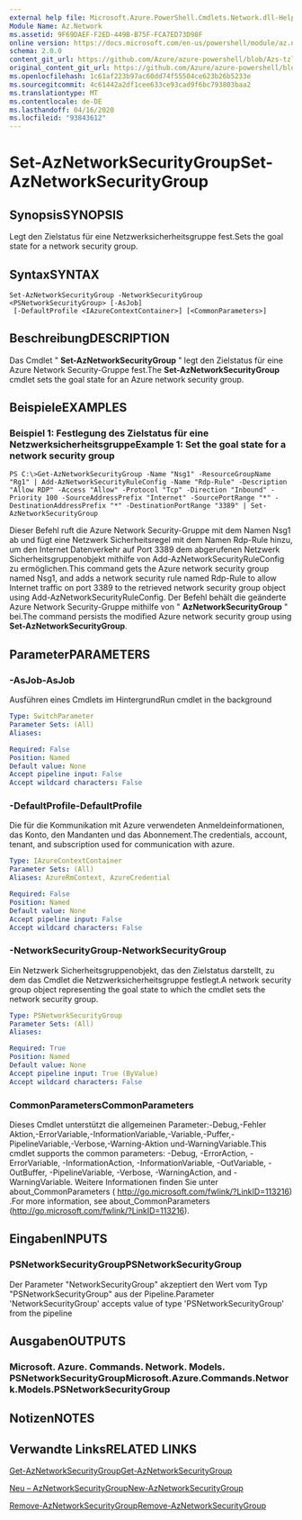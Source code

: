 ```yaml
---
external help file: Microsoft.Azure.PowerShell.Cmdlets.Network.dll-Help.xml
Module Name: Az.Network
ms.assetid: 9F69DAEF-F2ED-449B-B75F-FCA7ED73D98F
online version: https://docs.microsoft.com/en-us/powershell/module/az.network/set-aznetworksecuritygroup
schema: 2.0.0
content_git_url: https://github.com/Azure/azure-powershell/blob/Azs-tzl/src/Network/Network/help/Set-AzNetworkSecurityGroup.md
original_content_git_url: https://github.com/Azure/azure-powershell/blob/Azs-tzl/src/Network/Network/help/Set-AzNetworkSecurityGroup.md
ms.openlocfilehash: 1c61af223b97ac60dd74f55504ce623b26b5233e
ms.sourcegitcommit: 4c61442a2df1cee633ce93cad9f6bc793803baa2
ms.translationtype: MT
ms.contentlocale: de-DE
ms.lasthandoff: 04/16/2020
ms.locfileid: "93843612"
---
```

# <span data-ttu-id="3eecd-101">Set-AzNetworkSecurityGroup</span><span class="sxs-lookup"><span data-stu-id="3eecd-101">Set-AzNetworkSecurityGroup</span></span>

## <span data-ttu-id="3eecd-102">Synopsis</span><span class="sxs-lookup"><span data-stu-id="3eecd-102">SYNOPSIS</span></span>
<span data-ttu-id="3eecd-103">Legt den Zielstatus für eine Netzwerksicherheitsgruppe fest.</span><span class="sxs-lookup"><span data-stu-id="3eecd-103">Sets the goal state for a network security group.</span></span>

## <span data-ttu-id="3eecd-104">Syntax</span><span class="sxs-lookup"><span data-stu-id="3eecd-104">SYNTAX</span></span>

```
Set-AzNetworkSecurityGroup -NetworkSecurityGroup <PSNetworkSecurityGroup> [-AsJob]
 [-DefaultProfile <IAzureContextContainer>] [<CommonParameters>]
```

## <span data-ttu-id="3eecd-105">Beschreibung</span><span class="sxs-lookup"><span data-stu-id="3eecd-105">DESCRIPTION</span></span>
<span data-ttu-id="3eecd-106">Das Cmdlet " **Set-AzNetworkSecurityGroup** " legt den Zielstatus für eine Azure Network Security-Gruppe fest.</span><span class="sxs-lookup"><span data-stu-id="3eecd-106">The **Set-AzNetworkSecurityGroup** cmdlet sets the goal state for an Azure network security group.</span></span>

## <span data-ttu-id="3eecd-107">Beispiele</span><span class="sxs-lookup"><span data-stu-id="3eecd-107">EXAMPLES</span></span>

### <span data-ttu-id="3eecd-108">Beispiel 1: Festlegung des Zielstatus für eine Netzwerksicherheitsgruppe</span><span class="sxs-lookup"><span data-stu-id="3eecd-108">Example 1: Set the goal state for a network security group</span></span>
```
PS C:\>Get-AzNetworkSecurityGroup -Name "Nsg1" -ResourceGroupName "Rg1" | Add-AzNetworkSecurityRuleConfig -Name "Rdp-Rule" -Description "Allow RDP" -Access "Allow" -Protocol "Tcp" -Direction "Inbound" -Priority 100 -SourceAddressPrefix "Internet" -SourcePortRange "*" -DestinationAddressPrefix "*" -DestinationPortRange "3389" | Set-AzNetworkSecurityGroup
```

<span data-ttu-id="3eecd-109">Dieser Befehl ruft die Azure Network Security-Gruppe mit dem Namen Nsg1 ab und fügt eine Netzwerk Sicherheitsregel mit dem Namen Rdp-Rule hinzu, um den Internet Datenverkehr auf Port 3389 dem abgerufenen Netzwerk Sicherheitsgruppenobjekt mithilfe von Add-AzNetworkSecurityRuleConfig zu ermöglichen.</span><span class="sxs-lookup"><span data-stu-id="3eecd-109">This command gets the Azure network security group named Nsg1, and adds a network security rule named Rdp-Rule to allow Internet traffic on port 3389 to the retrieved network security group object using Add-AzNetworkSecurityRuleConfig.</span></span>
<span data-ttu-id="3eecd-110">Der Befehl behält die geänderte Azure Network Security-Gruppe mithilfe von " **AzNetworkSecurityGroup** " bei.</span><span class="sxs-lookup"><span data-stu-id="3eecd-110">The command persists the modified Azure network security group using **Set-AzNetworkSecurityGroup**.</span></span>

## <span data-ttu-id="3eecd-111">Parameter</span><span class="sxs-lookup"><span data-stu-id="3eecd-111">PARAMETERS</span></span>

### <span data-ttu-id="3eecd-112">-AsJob</span><span class="sxs-lookup"><span data-stu-id="3eecd-112">-AsJob</span></span>
<span data-ttu-id="3eecd-113">Ausführen eines Cmdlets im Hintergrund</span><span class="sxs-lookup"><span data-stu-id="3eecd-113">Run cmdlet in the background</span></span>

```yaml
Type: SwitchParameter
Parameter Sets: (All)
Aliases: 

Required: False
Position: Named
Default value: None
Accept pipeline input: False
Accept wildcard characters: False
```

### <span data-ttu-id="3eecd-114">-DefaultProfile</span><span class="sxs-lookup"><span data-stu-id="3eecd-114">-DefaultProfile</span></span>
<span data-ttu-id="3eecd-115">Die für die Kommunikation mit Azure verwendeten Anmeldeinformationen, das Konto, den Mandanten und das Abonnement.</span><span class="sxs-lookup"><span data-stu-id="3eecd-115">The credentials, account, tenant, and subscription used for communication with azure.</span></span>

```yaml
Type: IAzureContextContainer
Parameter Sets: (All)
Aliases: AzureRmContext, AzureCredential

Required: False
Position: Named
Default value: None
Accept pipeline input: False
Accept wildcard characters: False
```

### <span data-ttu-id="3eecd-116">-NetworkSecurityGroup</span><span class="sxs-lookup"><span data-stu-id="3eecd-116">-NetworkSecurityGroup</span></span>
<span data-ttu-id="3eecd-117">Ein Netzwerk Sicherheitsgruppenobjekt, das den Zielstatus darstellt, zu dem das Cmdlet die Netzwerksicherheitsgruppe festlegt.</span><span class="sxs-lookup"><span data-stu-id="3eecd-117">A network security group object representing the goal state to which the cmdlet sets the network security group.</span></span>

```yaml
Type: PSNetworkSecurityGroup
Parameter Sets: (All)
Aliases: 

Required: True
Position: Named
Default value: None
Accept pipeline input: True (ByValue)
Accept wildcard characters: False
```

### <span data-ttu-id="3eecd-118">CommonParameters</span><span class="sxs-lookup"><span data-stu-id="3eecd-118">CommonParameters</span></span>
<span data-ttu-id="3eecd-119">Dieses Cmdlet unterstützt die allgemeinen Parameter:-Debug,-Fehler Aktion,-ErrorVariable,-InformationVariable,-Variable,-Puffer,-PipelineVariable,-Verbose,-Warning-Aktion und-WarningVariable.</span><span class="sxs-lookup"><span data-stu-id="3eecd-119">This cmdlet supports the common parameters: -Debug, -ErrorAction, -ErrorVariable, -InformationAction, -InformationVariable, -OutVariable, -OutBuffer, -PipelineVariable, -Verbose, -WarningAction, and -WarningVariable.</span></span> <span data-ttu-id="3eecd-120">Weitere Informationen finden Sie unter about_CommonParameters ( http://go.microsoft.com/fwlink/?LinkID=113216) .</span><span class="sxs-lookup"><span data-stu-id="3eecd-120">For more information, see about_CommonParameters (http://go.microsoft.com/fwlink/?LinkID=113216).</span></span>

## <span data-ttu-id="3eecd-121">Eingaben</span><span class="sxs-lookup"><span data-stu-id="3eecd-121">INPUTS</span></span>

### <span data-ttu-id="3eecd-122">PSNetworkSecurityGroup</span><span class="sxs-lookup"><span data-stu-id="3eecd-122">PSNetworkSecurityGroup</span></span>
<span data-ttu-id="3eecd-123">Der Parameter "NetworkSecurityGroup" akzeptiert den Wert vom Typ "PSNetworkSecurityGroup" aus der Pipeline.</span><span class="sxs-lookup"><span data-stu-id="3eecd-123">Parameter 'NetworkSecurityGroup' accepts value of type 'PSNetworkSecurityGroup' from the pipeline</span></span>

## <span data-ttu-id="3eecd-124">Ausgaben</span><span class="sxs-lookup"><span data-stu-id="3eecd-124">OUTPUTS</span></span>

### <span data-ttu-id="3eecd-125">Microsoft. Azure. Commands. Network. Models. PSNetworkSecurityGroup</span><span class="sxs-lookup"><span data-stu-id="3eecd-125">Microsoft.Azure.Commands.Network.Models.PSNetworkSecurityGroup</span></span>

## <span data-ttu-id="3eecd-126">Notizen</span><span class="sxs-lookup"><span data-stu-id="3eecd-126">NOTES</span></span>

## <span data-ttu-id="3eecd-127">Verwandte Links</span><span class="sxs-lookup"><span data-stu-id="3eecd-127">RELATED LINKS</span></span>

[<span data-ttu-id="3eecd-128">Get-AzNetworkSecurityGroup</span><span class="sxs-lookup"><span data-stu-id="3eecd-128">Get-AzNetworkSecurityGroup</span></span>](./Get-AzNetworkSecurityGroup.md)

[<span data-ttu-id="3eecd-129">Neu – AzNetworkSecurityGroup</span><span class="sxs-lookup"><span data-stu-id="3eecd-129">New-AzNetworkSecurityGroup</span></span>](./New-AzNetworkSecurityGroup.md)

[<span data-ttu-id="3eecd-130">Remove-AzNetworkSecurityGroup</span><span class="sxs-lookup"><span data-stu-id="3eecd-130">Remove-AzNetworkSecurityGroup</span></span>](./Remove-AzNetworkSecurityGroup.md)


